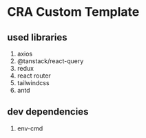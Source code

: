 # CRA Custom Template

## used libraries

1. axios
2. @tanstack/react-query
3. redux
4. react router
5. tailwindcss
6. antd

## dev dependencies

1. env-cmd
